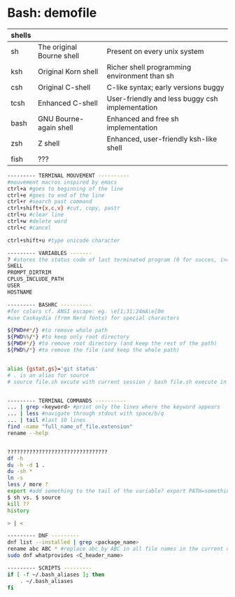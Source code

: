 # Bash: demofile

| shells | | |
| ----------- | ----------- | ----------- |
| sh | The original Bourne shell | Present on every unix system |
| ksh | Original Korn shell | Richer shell programming environment than sh |
| csh | Original C-shell | C-like syntax; early versions buggy |
| tcsh | Enhanced C-shell | User-friendly and less buggy csh implementation |
| bash | GNU Bourne-again shell | Enhanced and free sh implementation |
| zsh | Z shell | Enhanced, user-friendly ksh-like shell |
| fish | ??? | |

```bash
--------- TERMINAL MOUVEMENT ----------
#mouvement macros inspired by emacs
ctrl+a #goes to beginning of the line
ctrl+e #goes to end of the line
ctrl+r #search past command
ctrl+shift+{x,c,v} #cut, copy, pastr
ctrl+u #clear line
ctrl+w #delete word
ctrl+c #cancel

ctrl+shift+u #type unicode character

--------- VARIABLES -------
? #stores the status code of last terminated program (0 for succes, i>=1 for error)
SHELL
PROMPT_DIRTRIM
CPLUS_INCLUDE_PATH
USER
HOSTNAME

--------- BASHRC ---------- 
#for colors cf. ANSI escape: eg. \e[1;31;24mA\e[0m
#use Caskaydia (from Nerd fonts) for special characters

${PWD##*/} #to remove whole path
${PWD%%/*} #to keep only root directory
${PWD#*/} #to remove root directory (and keep the rest of the path)
${PWD%/*} #to remove the file (and keep the whole path)


alias {gstat,gs}='git status'
# . is an alias for source
# source file.sh excute with current session / bash file.sh execute in a new session


--------- TERMINAL COMMANDS ----------
... | grep <keyword> #print only the lines where the keyword appears
... | less #navigate through stdout with space/b/q 
... | tail #last 10 lines
find -name "full_name_of_file.extension"
rename --help


????????????????????????????????
df -h
du -h -d 1 .
du -sh *
ln -s
less / more ?
export #add something to the tail of the variable? export PATH=something ???
$ sh vs. $ source
kill ??
history

> | <

--------- DNF ---------
dnf list --installed | grep <package_name>
rename abc ABC * #replace abc by ABC in all file names in the current directory
sudo dnf whatprovides <C_header_name>

--------- SCRIPTS ---------
if [ -f ~/.bash_aliases ]; then
    . ~/.bash_aliases
fi
```
